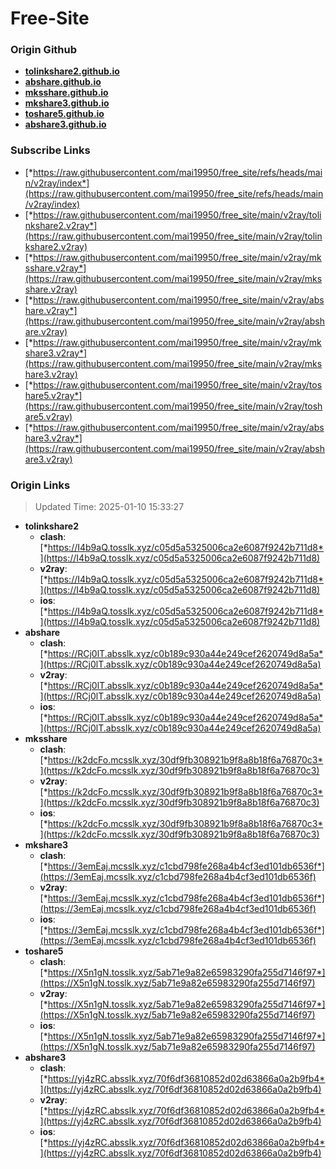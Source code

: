 # Free-Site

### Origin Github

- [**tolinkshare2.github.io**](https://github.com/tolinkshare2/tolinkshare2.github.io)
- [**abshare.github.io**](https://github.com/abshare/abshare.github.io)
- [**mksshare.github.io**](https://github.com/mksshare/mksshare.github.io)
- [**mkshare3.github.io**](https://github.com/mkshare3/mkshare3.github.io)
- [**toshare5.github.io**](https://github.com/toshare5/toshare5.github.io)
- [**abshare3.github.io**](https://github.com/abshare3/abshare3.github.io)

### Subscribe Links

- [*https://raw.githubusercontent.com/mai19950/free_site/refs/heads/main/v2ray/index*](https://raw.githubusercontent.com/mai19950/free_site/refs/heads/main/v2ray/index)
- [*https://raw.githubusercontent.com/mai19950/free_site/main/v2ray/tolinkshare2.v2ray*](https://raw.githubusercontent.com/mai19950/free_site/main/v2ray/tolinkshare2.v2ray)
- [*https://raw.githubusercontent.com/mai19950/free_site/main/v2ray/mksshare.v2ray*](https://raw.githubusercontent.com/mai19950/free_site/main/v2ray/mksshare.v2ray)
- [*https://raw.githubusercontent.com/mai19950/free_site/main/v2ray/abshare.v2ray*](https://raw.githubusercontent.com/mai19950/free_site/main/v2ray/abshare.v2ray)
- [*https://raw.githubusercontent.com/mai19950/free_site/main/v2ray/mkshare3.v2ray*](https://raw.githubusercontent.com/mai19950/free_site/main/v2ray/mkshare3.v2ray)
- [*https://raw.githubusercontent.com/mai19950/free_site/main/v2ray/toshare5.v2ray*](https://raw.githubusercontent.com/mai19950/free_site/main/v2ray/toshare5.v2ray)
- [*https://raw.githubusercontent.com/mai19950/free_site/main/v2ray/abshare3.v2ray*](https://raw.githubusercontent.com/mai19950/free_site/main/v2ray/abshare3.v2ray)

### Origin Links

> Updated Time: 2025-01-10 15:33:27

- **tolinkshare2**
  - **clash**: [*https://I4b9aQ.tosslk.xyz/c05d5a5325006ca2e6087f9242b711d8*](https://I4b9aQ.tosslk.xyz/c05d5a5325006ca2e6087f9242b711d8)
  - **v2ray**: [*https://I4b9aQ.tosslk.xyz/c05d5a5325006ca2e6087f9242b711d8*](https://I4b9aQ.tosslk.xyz/c05d5a5325006ca2e6087f9242b711d8)
  - **ios**: [*https://I4b9aQ.tosslk.xyz/c05d5a5325006ca2e6087f9242b711d8*](https://I4b9aQ.tosslk.xyz/c05d5a5325006ca2e6087f9242b711d8)
- **abshare**
  - **clash**: [*https://RCj0lT.absslk.xyz/c0b189c930a44e249cef2620749d8a5a*](https://RCj0lT.absslk.xyz/c0b189c930a44e249cef2620749d8a5a)
  - **v2ray**: [*https://RCj0lT.absslk.xyz/c0b189c930a44e249cef2620749d8a5a*](https://RCj0lT.absslk.xyz/c0b189c930a44e249cef2620749d8a5a)
  - **ios**: [*https://RCj0lT.absslk.xyz/c0b189c930a44e249cef2620749d8a5a*](https://RCj0lT.absslk.xyz/c0b189c930a44e249cef2620749d8a5a)
- **mksshare**
  - **clash**: [*https://k2dcFo.mcsslk.xyz/30df9fb308921b9f8a8b18f6a76870c3*](https://k2dcFo.mcsslk.xyz/30df9fb308921b9f8a8b18f6a76870c3)
  - **v2ray**: [*https://k2dcFo.mcsslk.xyz/30df9fb308921b9f8a8b18f6a76870c3*](https://k2dcFo.mcsslk.xyz/30df9fb308921b9f8a8b18f6a76870c3)
  - **ios**: [*https://k2dcFo.mcsslk.xyz/30df9fb308921b9f8a8b18f6a76870c3*](https://k2dcFo.mcsslk.xyz/30df9fb308921b9f8a8b18f6a76870c3)
- **mkshare3**
  - **clash**: [*https://3emEaj.mcsslk.xyz/c1cbd798fe268a4b4cf3ed101db6536f*](https://3emEaj.mcsslk.xyz/c1cbd798fe268a4b4cf3ed101db6536f)
  - **v2ray**: [*https://3emEaj.mcsslk.xyz/c1cbd798fe268a4b4cf3ed101db6536f*](https://3emEaj.mcsslk.xyz/c1cbd798fe268a4b4cf3ed101db6536f)
  - **ios**: [*https://3emEaj.mcsslk.xyz/c1cbd798fe268a4b4cf3ed101db6536f*](https://3emEaj.mcsslk.xyz/c1cbd798fe268a4b4cf3ed101db6536f)
- **toshare5**
  - **clash**: [*https://X5n1gN.tosslk.xyz/5ab71e9a82e65983290fa255d7146f97*](https://X5n1gN.tosslk.xyz/5ab71e9a82e65983290fa255d7146f97)
  - **v2ray**: [*https://X5n1gN.tosslk.xyz/5ab71e9a82e65983290fa255d7146f97*](https://X5n1gN.tosslk.xyz/5ab71e9a82e65983290fa255d7146f97)
  - **ios**: [*https://X5n1gN.tosslk.xyz/5ab71e9a82e65983290fa255d7146f97*](https://X5n1gN.tosslk.xyz/5ab71e9a82e65983290fa255d7146f97)
- **abshare3**
  - **clash**: [*https://yj4zRC.absslk.xyz/70f6df36810852d02d63866a0a2b9fb4*](https://yj4zRC.absslk.xyz/70f6df36810852d02d63866a0a2b9fb4)
  - **v2ray**: [*https://yj4zRC.absslk.xyz/70f6df36810852d02d63866a0a2b9fb4*](https://yj4zRC.absslk.xyz/70f6df36810852d02d63866a0a2b9fb4)
  - **ios**: [*https://yj4zRC.absslk.xyz/70f6df36810852d02d63866a0a2b9fb4*](https://yj4zRC.absslk.xyz/70f6df36810852d02d63866a0a2b9fb4)
